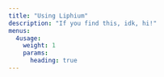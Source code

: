 ```yaml
---
title: "Using Liphium"
description: "If you find this, idk, hi!"
menus:
  4usage:
    weight: 1
    params:
      heading: true
---
```

